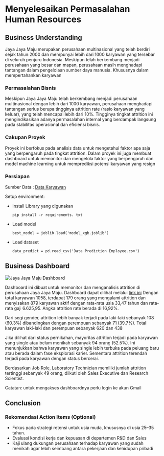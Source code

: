 # Menyelesaikan Permasalahan Human Resources

## Business Understanding

Jaya Jaya Maju merupakan perusahaan multinasional yang telah berdiri sejak tahun 2000 dan mempunyai lebih dari 1000 karyawan yang tersebar di seluruh penjuru Indonesia. Meskipun telah berkembang menjadi perusahaan yang besar dan mapan, perusahaan masih menghadapi tantangan dalam pengelolaan sumber daya manusia. Khususnya dalam mempertahankan karyawan

### Permasalahan Bisnis
Meskipun Jaya Jaya Maju telah berkembang menjadi perusahaan multinasional dengan lebih dari 1000 karyawan, perusahaan menghadapi tantangan serius berupa tingginya attrition rate (rasio karyawan yang keluar), yang telah mencapai lebih dari 10%. Tingginya tingkat attrition ini mengindikasikan adanya permasalahan internal yang berdampak langsung pada stabilitas operasional dan efisiensi bisnis.
### Cakupan Proyek

Proyek ini berfokus pada analisis data untuk mengetahui faktor apa saja yang berpengaruh pada tingkat attrition. Dalam proyek ini juga membuat dashboard untuk memonitor dan mengelola faktor yang berpengaruh dan model machine learning untuk memprediksi potensi karyawan yang resign

### Persiapan
Sumber Data : [Data Karyawan](https://github.com/dicodingacademy/dicoding_dataset/tree/main/employee)

Setup environment:
* Install Library yang digunakan
  ```
  pip install -r requirements. txt
  ```
* Load model
  ```
  best_model = joblib.load('model_xgb.joblib')
  ```
* Load dataset
  ```
  data_predict = pd.read_csv('Data Prediction Employee.csv')
  ```
## Business Dashboard
![Jaya Jaya Maju Dashboard](https://github.com/user-attachments/assets/e5c8a487-d060-4339-89f5-667b49123067)

Dashboard ini dibuat untuk memonitor dan menganalisis attrition di perusahaan Jaya Jaya Maju. Dashboard dapat dilihat melalui [link ini](https://lookerstudio.google.com/reporting/e9c46dc9-aa51-4bbb-80a6-98d9f67190e1) Dengan total karyawan 1058, terdapat 179 orang yang mengalami attrition dan menyisakan 879 karyawan aktif dengan rata-rata usia 33,47 tahun dan rata-rata gaji 6.625,95. Angka attrition rate berada di 16,92%. 

Dari segi gender, attrition lebih banyak terjadi pada laki-laki sebanyak 108 (60.3%) dibandingkan dengan perempuan sebanyak 71 (39.7%). Total karyawan laki-laki dan perempuan sebanyak 620 dan 438

Jika dilihat dari status pernikahan, mayoritas attrition terjadi pada karyawan yang single atau belum menikah sebanyak 94 orang (52.5%). Ini menunjukkan bahwa karyawan yang single lebih terbuka pada peluang baru atau berada dalam fase eksplorasi karier. Sementara attrition terendah terjadi pada karyawan dengan status bercerai. 

Berdasarkan Job Role, Laboratory Technician memiliki jumlah attrition tertinggi sebanyak 49 orang, diikuti oleh Sales Executive dan Research Scientist. 

Catatan: untuk mengakses dashboardnya perlu login ke akun Gmail
## Conclusion


### Rekomendasi Action Items (Optional)
* Fokus pada strategi retensi untuk usia muda, khususnya di usia 25–35 tahun.
* Evaluasi kondisi kerja dan kepuasan di departemen R&D dan Sales
* Kaji ulang dukungan perusahaan terhadap karyawan yang sudah menikah agar lebih seimbang antara pekerjaan dan kehidupan pribadi
